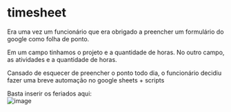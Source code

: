 # timesheet

Era uma vez um funcionário que era obrigado a preencher um formulário do google como folha de ponto.

Em um campo tinhamos o projeto e a quantidade de horas.
No outro campo, as atividades e a quantidade de horas.

Cansado de esquecer de preencher o ponto todo dia, o funcionário decidiu fazer uma breve automação no google sheets + scripts




Basta inserir os feriados aqui:  
![image](https://user-images.githubusercontent.com/52570539/234138685-b4aa8aa0-3f08-431b-a402-02dd8caaa3d9.png)


